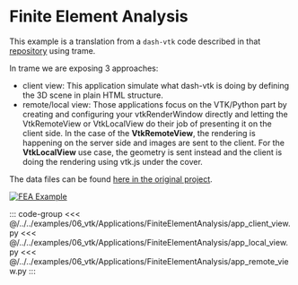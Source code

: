 # Finite Element Analysis

This example is a translation from a `dash-vtk` code described in that [repository](https://github.com/shkiefer/dash_vtk_unstructured) using trame.

In trame we are exposing 3 approaches:
- client view:
  This application simulate what dash-vtk is doing by defining the 3D scene in plain HTML structure.
- remote/local view:
  Those applications focus on the VTK/Python part by creating and configuring your vtkRenderWindow
  directly and letting the VtkRemoteView or VtkLocalView do their job of presenting it on the client
  side. In the case of the __VtkRemoteView__, the rendering is happening on the server side and images
  are sent to the client. For the __VtkLocalView__ use case, the geometry is sent instead and the client
  is doing the rendering using vtk.js under the cover.

The data files can be found [here in the original project](https://github.com/shkiefer/dash_vtk_unstructured/tree/main/data).

[![FEA Example](/assets/images/examples/FiniteElementAnalysis.jpg)](https://github.com/Kitware/trame/tree/master/examples/06_vtk/Applications/FiniteElementAnalysis)

::: code-group
<<< @/../../examples/06_vtk/Applications/FiniteElementAnalysis/app_client_view.py 
<<< @/../../examples/06_vtk/Applications/FiniteElementAnalysis/app_local_view.py 
<<< @/../../examples/06_vtk/Applications/FiniteElementAnalysis/app_remote_view.py
:::
